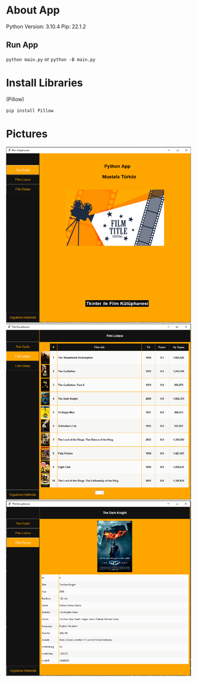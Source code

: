 # About App
Python Version: 3.10.4
Pip: 22.1.2

## Run App
`python main.py` or `python -B main.py`

# Install Libraries
(Pillow)
```
pip install Pillow

```
# Pictures
<img src="./mockup/HomePage.png"></img>
<img src="./mockup/FilmList.png"></img>
<img src="./mockup/FilmDetail.png"></img>